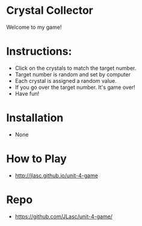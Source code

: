 # Crystal Collector #

Welcome to my game! 

# Instructions: #
- Click on the crystals to match the target number.
- Target number is random and set by computer
- Each crystal is assigned a random value.
- If you go over the target number. It's game over!
- Have fun!

# Installation #
- None 

# How to Play #
- http://jlasc.github.io/unit-4-game

# Repo #
- https://github.com/JLasc/unit-4-game/